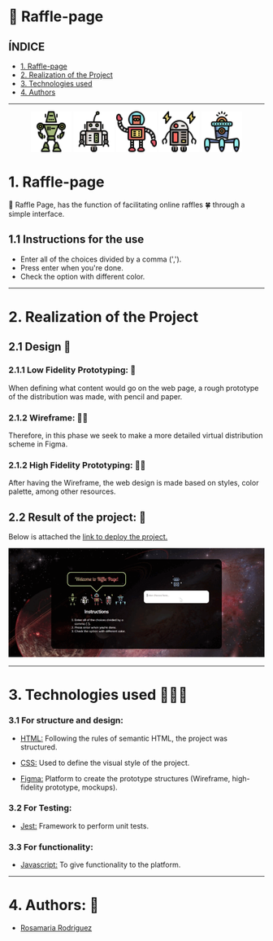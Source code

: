 # 🤖 Raffle-page

## ÍNDICE
* [1. Raffle-page](#1-Raffle-page )
* [2. Realization of the Project](#2-Realización-del-Proyecto)
* [3. Technologies used](#3-Technologies-used)
* [4. Authors ](#4-Authors )

***

<div align="center">
  <img src="./src/img/robot1.png" alt="Robot" width="80">
  <img src="./src/img/robot2.png" alt="Robot" width="80"> 
  <img src="./src/img/robot7.png" alt="Robot" width="80">         
  <img src="./src/img/robot9.png" alt="Robot" width="80">
  <img src="./src/img/robot5.png" alt="Robot" width="80">
</div>

# 1. Raffle-page

🤖 Raffle Page, has the function of facilitating online raffles 🍀 through a simple interface.
## 1.1 Instructions for the use 
- Enter all of the choices divided by a comma (',').
- Press enter when you're done.
- Check the option with different color.

***

# 2. Realization of the Project
## 2.1 Design 📱
### 2.1.1 Low Fidelity Prototyping: 📝

When defining what content would go on the web page, a rough prototype of the distribution was made, with pencil and paper.

### 2.1.2 Wireframe: 🙋🏼
Therefore, in this phase we seek to make a more detailed virtual distribution scheme in Figma.

### 2.1.2 High Fidelity Prototyping: 💁🏼
After having the Wireframe, the web design is made based on styles, color palette, among other resources.

## 2.2 Result of the project: 📱

Below is attached the [link to deploy the project.](https://rjrch123.github.io/Raffle-page/)

<div align="center">
  <img src="./src/img/pageGif.gif" alt="Robot" width="800">
</div>

***

# 3. Technologies used 👩🏾‍💻
### 3.1 For structure and design:
-   [HTML:](https://developer.mozilla.org/es/docs/Web/HTML)  Following the rules of semantic HTML, the project was structured.

-   [CSS:](https://developer.mozilla.org/es/docs/Web/CSS) Used to define the visual style of the project.

-   [Figma:](https://www.figma.com) Platform to create the prototype structures (Wireframe, high-fidelity prototype, mockups).

### 3.2 For Testing:
-   [Jest:](https://jestjs.io/docs/es-ES/getting-started)  Framework to perform unit tests.
### 3.3 For functionality:
-   [Javascript:](https://developer.mozilla.org/es/docs/Web/JavaScript)  To give functionality to the platform.

***

# 4. Authors: 📍
-  [Rosamaria Rodriguez](https://github.com/RJRCH122)

